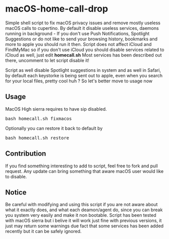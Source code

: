 # macOS-home-call-drop
Simple shell script to fix macOS privacy issues and remove mostly useless macOS calls to cupertino. By default it disable useless services, daemons running in background - If you don't use Push Notifications, Spotlight Suggestions or do not like to send your browsing history, bookmarks and more to apple you should run it then. Script does not affect iCloud and FindMyMac so if you don't use iCloud you should disable services related to iCloud as well, just edit <b>homecall.sh</b> Most services has been described out there, uncomment to let script disable it!

Script as well disable Spotlight suggestions in system and as well in Safari, by default each keystorke is being sent out to apple, even when you search for your local files, pretty cool huh ? So let's better move to usage now

## Usage
MacOS High sierra requires to have sip disabled.
<pre>
bash homecall.sh fixmacos
</pre>

Optionally you can restore it back to default by
<pre>
bash homecall.sh restore
</pre>

## Contribution
If you find something interesting to add to script, feel free to fork and pull request. Any update can bring something that aware macOS user would like to disable.

## Notice
Be careful with modifying and using this script if you are not aware about what it exactly does, and what each deamon/agent do, since you can break you system very easily and make it non bootable. Script has been tested with macOS sierra but i belive it will work just fine with previous versions, it just may return some warnings due fact that some services has been added recently but it can be safely ignored.
